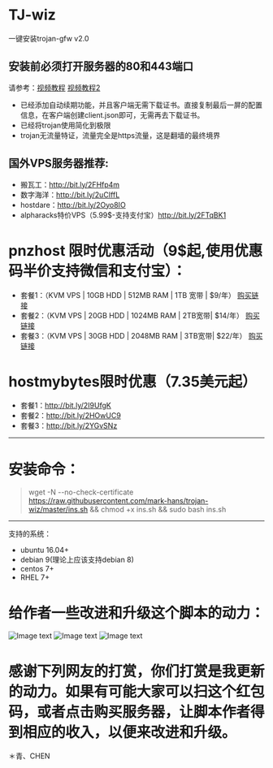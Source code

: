 ﻿# TJ-wiz
一键安装trojan-gfw v2.0
## 安装前必须打开服务器的80和443端口
请参考：[视频教程](https://youtu.be/x-2qX6iqxgA) [视频教程2](https://youtu.be/zzF3AMf0_qI)
- 已经添加自动续期功能，并且客户端无需下载证书。直接复制最后一屏的配置信息，在客户端创建client.json即可，无需再去下载证书。
- 已经将trojan使用简化到极限
- trojan无流量特证，流量完全是https流量，这是翻墙的最终境界



## 国外VPS服务器推荐:
- 搬瓦工：http://bit.ly/2FHfp4m
- 数字海洋：http://bit.ly/2uCIffL
- hostdare：http://bit.ly/2Oyo8IO
- alpharacks特价VPS（5.99$-支持支付宝）http://bit.ly/2FTqBK1
# pnzhost 限时优惠活动（9$起,使用优惠码半价支持微信和支付宝）：
- 套餐1：（KVM VPS | 10GB HDD | 512MB RAM | 1TB 宽带 | $9/年） [购买链接](http://bit.ly/2HQRy4m)
- 套餐2：（KVM VPS | 20GB HDD | 1024MB RAM | 2TB宽带| $14/年） [购买链接](http://bit.ly/2HWjcxh)
- 套餐3：（KVM VPS | 30GB HDD | 2048MB RAM | 3TB宽带| $22/年） [购买链接](http://bit.ly/2FOzsOt)

# hostmybytes限时优惠（7.35美元起）
- 套餐1：http://bit.ly/2I9UfgK
- 套餐2：http://bit.ly/2HOwUC9
- 套餐3：http://bit.ly/2YGvSNz
---
# 安装命令：
> wget -N --no-check-certificate https://raw.githubusercontent.com/mark-hans/trojan-wiz/master/ins.sh && chmod +x ins.sh && sudo bash  ins.sh
---
支持的系统：
- ubuntu 16.04+
- debian 9(理论上应该支持debian 8)
- centos 7+
- RHEL 7+


# 给作者一些改进和升级这个脚本的动力：
![Image text](https://raw.githubusercontent.com/mark-hans/trojan-wiz/master/images/1.jpg)
![Image text](https://raw.githubusercontent.com/mark-hans/trojan-wiz/master/images/2.jpg)
![Image text](https://raw.githubusercontent.com/mark-hans/trojan-wiz/master/images/3.jpg)

# 感谢下列网友的打赏，你们打赏是我更新的动力。如果有可能大家可以扫这个红包码，或者点击购买服务器，让脚本作者得到相应的收入，以便来改进和升级。
＊青、CHEN
